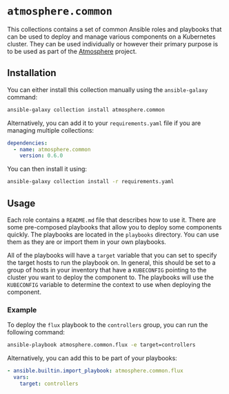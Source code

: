 # `atmosphere.common`

This collections contains a set of common Ansible roles and playbooks that can
be used to deploy and manage various components on a Kubernetes cluster.  They
can be used individually or however their primary purpose is to be used as part
of the [Atmosphere](https://github.com/vexxhost/atmosphere) project.

## Installation

You can either install this collection manually using the `ansible-galaxy` command:

```bash
ansible-galaxy collection install atmosphere.common
```

Alternatively, you can add it to your `requirements.yaml` file if you are managing
multiple collections:

<!--
x-release-please-start-version
-->

```yaml
dependencies:
  - name: atmosphere.common
    version: 0.6.0
```

<!--
x-release-please-end
-->

You can then install it using:

```bash
ansible-galaxy collection install -r requirements.yaml
```

## Usage

Each role contains a `README.md` file that describes how to use it.  There are some
pre-composed playbooks that allow you to deploy some components quickly.  The playbooks
are located in the `playbooks` directory.  You can use them as they are or import
them in your own playbooks.

All of the playbooks will have a `target` variable that you can set to specify the
target hosts to run the playbook on.  In general, this should be set to a group
of hosts in your inventory that have a `KUBECONFIG` pointing to the cluster you
want to deploy the component to.  The playbooks will use the `KUBECONFIG` variable
to determine the context to use when deploying the component.

### Example

To deploy the `flux` playbook to the `controllers` group, you can run the following
command:

```bash
ansible-playbook atmosphere.common.flux -e target=controllers
```

Alternatively, you can add this to be part of your playbooks:

```yaml
- ansible.builtin.import_playbook: atmosphere.common.flux
  vars:
    target: controllers
```
